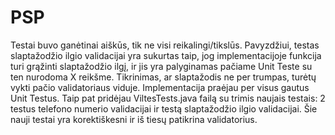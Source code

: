 # PSP
Testai buvo ganėtinai aiškūs, tik ne visi reikalingi/tikslūs. 
Pavyzdžiui, testas slaptažodžio ilgio validacijai yra sukurtas taip, jog implementacijoje funkcija turi grąžinti slaptažodžio ilgį,
ir jis yra palyginamas pačiame Unit Teste su ten nurodoma X reikšme. Tikrinimas, ar slaptažodis ne per trumpas, turėtų vykti pačio validatoriaus viduje.
Implementacija praėjau per visus gautus Unit Testus.
Taip pat pridėjau ViltesTests.java failą su trimis naujais testais: 2 testus telefono numerio validacijai ir testą slaptažodžio ilgio validacijai.
Šie nauji testai yra korektiškesni ir iš tiesų patikrina validatorius.
